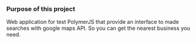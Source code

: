 ### Purpose of this project
Web application for test PolymerJS that provide an interface to made searches with google maps API. So you can get the nearest business you need.
